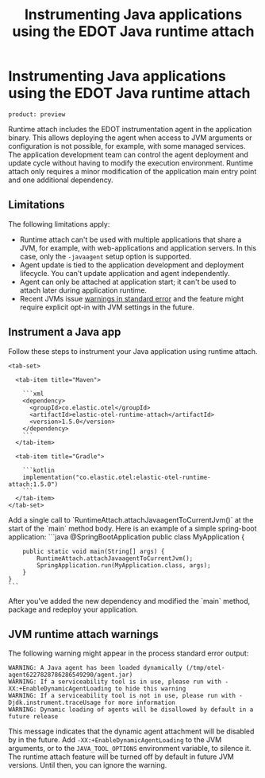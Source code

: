 ﻿---
title: Instrumenting Java applications using the EDOT Java runtime attach
description: Guide on instrumenting Java applications using EDOT Java runtime attach.
url: https://docs-v3-preview.elastic.dev/reference/setup/runtime-attach
products:
  - Elastic Cloud Serverless
  - Elastic Distribution of OpenTelemetry SDK
  - Elastic Observability
---

# Instrumenting Java applications using the EDOT Java runtime attach

```
product: preview
```

Runtime attach includes the EDOT instrumentation agent in the application binary. This allows deploying the agent when access to JVM arguments or configuration is not possible, for example, with some managed services. The application development team can control the agent deployment and update cycle without having to modify the execution environment. Runtime attach only requires a minor modification of the application main entry point and one additional dependency.

## Limitations

The following limitations apply:
- Runtime attach can't be used with multiple applications that share a JVM, for example, with web-applications and application servers. In this case, only the `-javaagent` setup option is supported.
- Agent update is tied to the application development and deployment lifecycle. You can't update application and agent independently.
- Agent can only be attached at application start; it can't be used to attach later during application runtime.
- Recent JVMs issue [warnings in standard error](#jvm-runtime-attach-warnings) and the feature might require explicit opt-in with JVM settings in the future.


## Instrument a Java app

Follow these steps to instrument your Java application using runtime attach.
<stepper>

  <step title="Add runtime attach to application dependencies">

    <tab-set>

      <tab-item title="Maven">

        ```xml
        <dependency>
          <groupId>co.elastic.otel</groupId>
          <artifactId>elastic-otel-runtime-attach</artifactId>
          <version>1.5.0</version>
        </dependency>
        ```
      </tab-item>

      <tab-item title="Gradle">

        ```kotlin
        implementation("co.elastic.otel:elastic-otel-runtime-attach:1.5.0")
        ```
      </tab-item>
    </tab-set>
  </step>

  <step title="Modify the main method">
    Add a single call to `RuntimeAttach.attachJavaagentToCurrentJvm()` at the start of the `main` method body. Here is an example of a simple spring-boot application:
    ```java
    @SpringBootApplication
    public class MyApplication {

        public static void main(String[] args) {
            RuntimeAttach.attachJavaagentToCurrentJvm();
            SpringApplication.run(MyApplication.class, args);
        }
    }
    ```
  </step>

  <step title="Package and redeploy the application">
    After you've added the new dependency and modified the `main` method, package and redeploy your application.
  </step>
</stepper>


## JVM runtime attach warnings

The following warning might appear in the process standard error output:
```
WARNING: A Java agent has been loaded dynamically (/tmp/otel-agent6227828786286549290/agent.jar)
WARNING: If a serviceability tool is in use, please run with -XX:+EnableDynamicAgentLoading to hide this warning
WARNING: If a serviceability tool is not in use, please run with -Djdk.instrument.traceUsage for more information
WARNING: Dynamic loading of agents will be disallowed by default in a future release
```

This message indicates that the dynamic agent attachment will be disabled by in the future. Add `-XX:+EnableDynamicAgentLoading` to the JVM arguments, or to the `JAVA_TOOL_OPTIONS` environment variable, to silence it.
The runtime attach feature will be turned off by default in future JVM versions. Until then, you can ignore the warning.